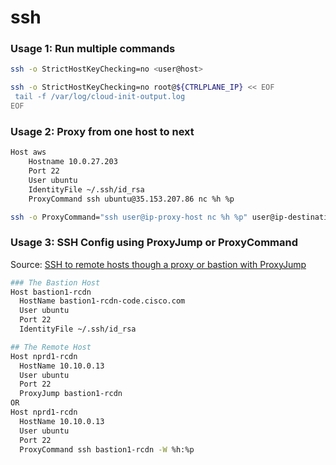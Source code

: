 # ssh 

### Usage 1: Run multiple commands

```bash
ssh -o StrictHostKeyChecking=no <user@host>
```

```bash
ssh -o StrictHostKeyChecking=no root@${CTRLPLANE_IP} << EOF
 tail -f /var/log/cloud-init-output.log
EOF
```

### Usage 2: Proxy from one host to next

```bash
Host aws
    Hostname 10.0.27.203
    Port 22
    User ubuntu
    IdentityFile ~/.ssh/id_rsa
    ProxyCommand ssh ubuntu@35.153.207.86 nc %h %p
```

```bash
ssh -o ProxyCommand="ssh user@ip-proxy-host nc %h %p" user@ip-destination-host
```

### Usage 3: SSH Config using ProxyJump or ProxyCommand

Source: [SSH to remote hosts though a proxy or bastion with ProxyJump](https://www.redhat.com/sysadmin/ssh-proxy-bastion-proxyjump)

```bash
### The Bastion Host
Host bastion1-rcdn
  HostName bastion1-rcdn-code.cisco.com
  User ubuntu
  Port 22
  IdentityFile ~/.ssh/id_rsa

## The Remote Host
Host nprd1-rcdn
  HostName 10.10.0.13
  User ubuntu
  Port 22
  ProxyJump bastion1-rcdn
OR
Host nprd1-rcdn
  HostName 10.10.0.13
  User ubuntu
  Port 22
  ProxyCommand ssh bastion1-rcdn -W %h:%p
```
